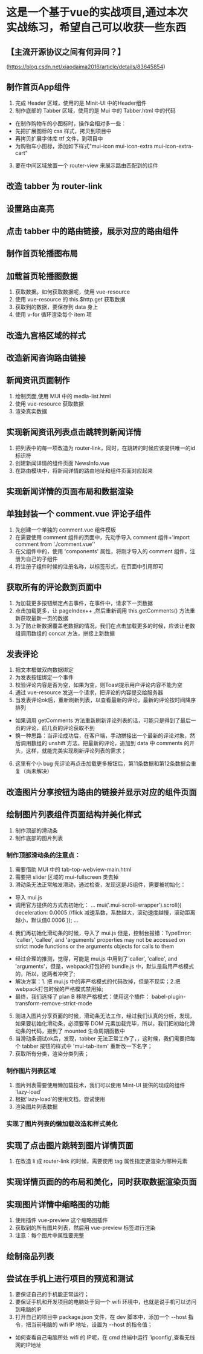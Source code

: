 # 这是一个基于vue的实战项目,通过本次实战练习，希望自己可以收获一些东西

## 【主流开源协议之间有何异同？】
(https://blog.csdn.net/xiaodaima2016/article/details/83645854)

## 制作首页App组件
1. 完成 Header 区域，使用的是 Minit-UI 中的Header组件
2. 制作底部的 Tabber 区域，使用的是 Mui 中的 Tabber.html 中的代码
 + 在制作购物车的小图标时，操作会相对多一些：
 + 先把扩展图标的 css 样式，拷贝到项目中
 + 再拷贝扩展字体库 ttf 文件，到项目中
 + 为购物车小图标，添加如下样式"mui-icon mui-icon-extra mui-icon-extra-cart"
3. 要在中间区域放置一个 router-view 来展示路由匹配到的组件

## 改造 tabber 为 router-link

## 设置路由高亮

## 点击 tabber 中的路由链接，展示对应的路由组件

## 制作首页轮播图布局

## 加载首页轮播图数据
1. 获取数据。如何获取数据呢，使用 vue-resource
2. 使用 vue-resource 的 this.$http.get 获取数据
3. 获取到的数据，要保存到 data 身上
4. 使用 v-for 循环渲染每个 item 项

## 改造九宫格区域的样式

## 改造新闻咨询路由链接

## 新闻资讯页面制作
1. 绘制页面,使用 MUI 中的 media-list.html
2. 使用 vue-resource 获取数据
3. 渲染真实数据

## 实现新闻资讯列表点击跳转到新闻详情
1. 把列表中的每一项改造为 router-link，同时，在跳转的时候应该提供唯一的id标识符
2. 创建新闻详情的组件页面 NewsInfo.vue
3. 在路由模块中，将新闻详情的路由地址和组件页面对应起来

## 实现新闻详情的页面布局和数据渲染

## 单独封装一个 comment.vue 评论子组件
1. 先创建一个单独的 comment.vue 组件模板
2. 在需要使用 comment 组件的页面中，先动手导入 comment 组件+'import comment from './comment.vue''
3. 在父组件中的，使用 'components' 属性，将刚才导入的 comment 组件，注册为自己的子组件
4. 将注册子组件时候的注册名称，以标签形式，在页面中引用即可

## 获取所有的评论数到页面中
1. 为加载更多按钮绑定点击事件，在事件中，请求下一页数据
2. 点击加载更多，让 pageIndex++ ,然后重新调用 this.getComments() 方法重新获取最新一页的数据
3. 为了防止新数据覆盖老数据的情况，我们在点击加载更多的时候，应该让老数组调用数组的 concat 方法，拼接上新数据

## 发表评论
1. 把文本框做双向数据绑定
2. 为发表按钮绑定一个事件
3. 校验评论内容是否为空，如果为空，则Toast提示用户评论内容不能为空
4. 通过 vue-resource 发送一个请求，把评论的内容提交给服务器
5. 当发表评论ok后，重新刷新列表，以查看最新的评论，最新的评论按时间降序排列
+ 如果调用 getComments 方法重新刷新评论列表的话，可能只是得到了最后一页的评论，前几页的评论获取不到
+ 换一种思路：当评论成功后，在客户端，手动拼接出一个最新的评论对象，然后调用数组的 unshift 方法，把最新的评论，追加到 data 中 comments 的开头，这样，就能完美实现刷新评论列表的需求；
6. 这里有个小 bug 先评论再点击加载更多按钮后，第11条数据和第12条数据会重复（尚未解决）

## 改造图片分享按钮为路由的链接并显示对应的组件页面
 
## 绘制图片列表组件页面结构并美化样式
1. 制作顶部的滑动条
2. 制作底部的图片列表

### 制作顶部滑动条的注意点：
1. 需要借助 MUI 中的 tab-top-webview-main.html
2. 需要把 slider 区域的 mui-fullscreen 类去掉
3. 滑动条无法正常触发滑动，通过检查，发现这是JS组件，需要被初始化：
+ 导入 mui.js
+ 调用官方提供的方式去初始化：
...
mui('.mui-scroll-wrapper').scroll({
	deceleration: 0.0005 //flick 减速系数，系数越大，滚动速度越慢，滚动距离越小，默认值0.0006
});
...
4. 我们再初始化滑动条的时候，导入了 mui.js 但是，控制台报错：TypeError: 'caller', 'callee', and 'arguments' properties may not be accessed on strict mode functions or the arguments objects for calls to them
+ 经过合理的推测，觉得，可能是 mui.js 中用到了'caller', 'callee', and 'arguments'，但是，webpack打包好的 bundle.js 中，默认是启用严格模式的，所以，这两者冲突了;
+ 解决方案：1. 把 mui.js 中的非严格模式的代码改掉，但是不现实；2.把webpack打包时候的严格模式禁用掉;
+ 最终，我们选择了 plan B 移除严格模式：使用这个插件：
babel-plugin-transform-remove-strict-mode
5. 刚进入图片分享页面的时候，滑动条无法工作，经过我们认真的分析，发现，如果要初始化滑动条，必须要等 DOM 元素加载完毕，所以，我们把初始化滑动条的代码，搬到了 mounted 生命周期函数中
6. 当滑动条调试ok后，发现，tabber 无法正常工作了，，这时候，我们需要把每个 tabber 按钮的样式中 'mui-tab-item' 重新改一下名字；
7. 获取所有分类，渲染分类列表；

### 制作图片列表区域
1. 图片列表需要使用懒加载技术，我们可以使用 Mint-UI 提供的现成的组件 'lazy-load'
2. 根据'lazy-load'的使用文档，尝试使用
3. 渲染图片列表数据

### 实现了图片列表的懒加载改造和样式美化

## 实现了点击图片跳转到图片详情页面
1. 在改造 li 成 router-link 的时候，需要使用 tag 属性指定要渲染为哪种元素 

## 实现详情页面的的布局和美化，同时获取数据渲染页面

## 实现图片详情中缩略图的功能
1. 使用插件 vue-preview 这个缩略图插件
2. 获取到的所有图片列表，然后用 vue-preview 标签进行渲染
3. 注意：每个图片中属性要完整

## 绘制商品列表

## 尝试在手机上进行项目的预览和测试
1. 要保证自己的手机能正常运行；
2. 要保证手机和开发项目的电脑处于同一个 wifi 环境中，也就是说手机可以访问到电脑的IP
3. 打开自己的项目中 package.json 文件，在 dev 脚本中，添加一个 --host 指令，把当前电脑的 wifi IP 地址，设置为 --host 的指令值；
+ 如何查看自己电脑所处 wifi 的 IP呢，在 cmd 终端中运行 'ipconfig',查看无线网的IP地址
